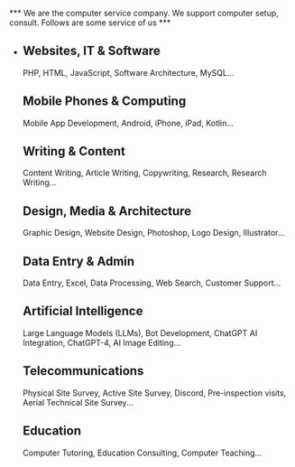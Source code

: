 *** We are the computer service company. We support computer setup, consult. Follows are some service of us ***

* Websites, IT & Software
    -----------------------
    
    PHP, HTML, JavaScript, Software Architecture, MySQL...
    
    Mobile Phones & Computing
    -------------------------
    
    Mobile App Development, Android, iPhone, iPad, Kotlin...
    
    Writing & Content
    -----------------
    
    Content Writing, Article Writing, Copywriting, Research, Research Writing...
    
    Design, Media & Architecture
    ----------------------------
    
    Graphic Design, Website Design, Photoshop, Logo Design, Illustrator...
    
    Data Entry & Admin
    ------------------
    
    Data Entry, Excel, Data Processing, Web Search, Customer Support...
    
    Artificial Intelligence
    -----------------------
    
    Large Language Models (LLMs), Bot Development, ChatGPT AI Integration, ChatGPT-4, AI Image Editing...
    
    Telecommunications
    ------------------
    
    Physical Site Survey, Active Site Survey, Discord, Pre-inspection visits, Aerial Technical Site Survey...
    
    Education
    ---------
    
    Computer Tutoring, Education Consulting, Computer Teaching...
